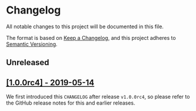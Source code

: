 # Changelog

All notable changes to this project will be documented in this file.

The format is based on [Keep a Changelog](https://keepachangelog.com/en/1.0.0/),
and this project adheres to [Semantic Versioning](https://semver.org/spec/v2.0.0.html).

## Unreleased

## [[1.0.0rc4] - 2019-05-14](https://github.com/allenai/allennlp-models/releases/tag/v1.0.0rc4)

We first introduced this `CHANGELOG` after release `v1.0.0rc4`, so please refer to the GitHub release
notes for this and earlier releases.
